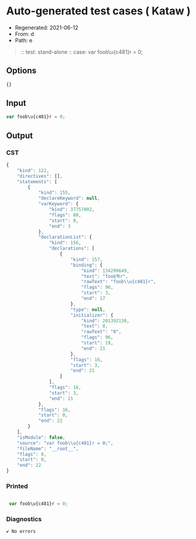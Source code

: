 # Auto-generated test cases ( Kataw )
- Regenerated: 2021-06-12
- From: d
- Path: e
> :: test: stand-alone
> :: case: var foob\u{c481}r = 0;
## Options

`````js
{}
`````
## Input

`````js
var foob\u{c481}r = 0;
`````
## Output

### CST

```javascript
{
    "kind": 122,
    "directives": [],
    "statements": [
        {
            "kind": 155,
            "declareKeyword": null,
            "varKeyword": {
                "kind": 37757002,
                "flags": 80,
                "start": 0,
                "end": 3
            },
            "declarationList": {
                "kind": 156,
                "declarations": [
                    {
                        "kind": 157,
                        "binding": {
                            "kind": 134299649,
                            "text": "foob쒁r",
                            "rawText": "foob\\u{c481}r",
                            "flags": 96,
                            "start": 3,
                            "end": 17
                        },
                        "type": null,
                        "initializer": {
                            "kind": 201392130,
                            "text": 0,
                            "rawText": "0",
                            "flags": 96,
                            "start": 19,
                            "end": 21
                        },
                        "flags": 16,
                        "start": 3,
                        "end": 21
                    }
                ],
                "flags": 16,
                "start": 3,
                "end": 21
            },
            "flags": 16,
            "start": 0,
            "end": 22
        }
    ],
    "isModule": false,
    "source": "var foob\\u{c481}r = 0;",
    "fileName": "__root__",
    "flags": 0,
    "start": 0,
    "end": 22
}
```

### Printed

```javascript

 var foob\u{c481}r = 0; 
```

### Diagnostics

```javascript
✔ No errors
```

